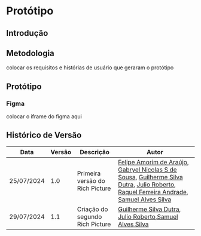 # Protótipo

## Introdução

## Metodologia

colocar os requisitos e histórias de usuário que geraram o protótipo

## Protótipo

### Figma

colocar o iframe do figma aqui

## Histórico de Versão

<center>

| Data | Versão | Descrição | Autor |
| ---- | ------ | --------- | ----- |
| 25/07/2024 | 1.0 | Primeira versão do Rich Picture  | [Felipe Amorim de Araújo](https://github.com/lipeaaraujo), [Gabryel Nicolas S de Sousa](https://github.com/gabryelns), [Guilherme Silva Dutra](https://github.com/GuiDutra21), [Julio Roberto](https://github.com/JulioR2022), [Raquel Ferreira Andrade](https://github.com/raquel-andrade), [Samuel Alves Silva](https://github.com/samuelalvess) |
| 29/07/2024 | 1.1 | Criação do segundo Rich Picture | [Guilherme Silva Dutra](https://github.com/GuiDutra21), [Julio Roberto](https://github.com/JulioR2022),[Samuel Alves Silva](https://github.com/samuelalvess) |

</center>
